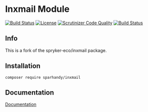 # Inxmail Module


[![Build Status](https://travis-ci.org/spryker-eco/inxmail.svg?branch=master)](https://travis-ci.org/spryker-eco/inxmail)
[![License](https://img.shields.io/github/license/spryker-eco/inxmail.svg?b=master)](https://github.com/spryker-eco/inxmail)
[![Scrutinizer Code Quality](https://scrutinizer-ci.com/g/spryker-eco/inxmail/badges/quality-score.png?b=master)](https://scrutinizer-ci.com/g/spryker-eco/inxmail/?branch=master)
[![Build Status](https://scrutinizer-ci.com/g/spryker-eco/inxmail/badges/build.png?b=master)](https://scrutinizer-ci.com/g/spryker-eco/inxmail/build-status/master)

## Info

This is a fork of the spryker-eco/inxmail package.

## Installation

```
composer require sparhandy/inxmail
```

## Documentation

[Documentation](https://documentation.spryker.com/industry_partners/performance/inxmail.htm)
